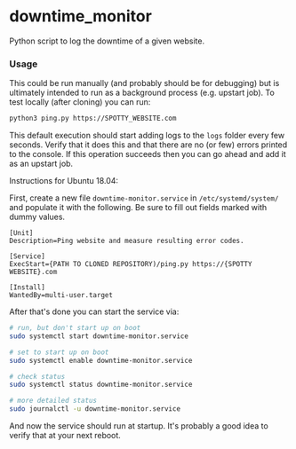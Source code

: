 # downtime_monitor

Python script to log the downtime of a given website.

### Usage

This could be run manually (and probably should be for debugging) but is ultimately intended to run as a background process (e.g. upstart job). To test locally (after cloning) you can run:

```bash
python3 ping.py https://SPOTTY_WEBSITE.com
```

This default execution should start adding logs to the `logs` folder every few seconds. Verify that it does this and that there are no (or few) errors printed to the console. If this operation succeeds then you can go ahead and add it as an upstart job.

Instructions for Ubuntu 18.04:

First, create a new file `downtime-monitor.service` in `/etc/systemd/system/` and populate it with the following. Be sure to fill out fields marked with dummy values.

```
[Unit]
Description=Ping website and measure resulting error codes.

[Service]
ExecStart={PATH TO CLONED REPOSITORY)/ping.py https://{SPOTTY WEBSITE}.com

[Install]
WantedBy=multi-user.target
``` 

After that's done you can start the service via:

```bash
# run, but don't start up on boot
sudo systemctl start downtime-monitor.service

# set to start up on boot
sudo systemctl enable downtime-monitor.service

# check status
sudo systemctl status downtime-monitor.service

# more detailed status
sudo journalctl -u downtime-monitor.service
```

And now the service should run at startup. It's probably a good idea to verify that at your next reboot.
